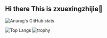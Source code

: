 ## Hi there This is zxuexingzhijie👋

![Anurag's GitHub stats](https://github-readme-stats.vercel.app/api?username=zxuexingzhijie)

![Top Langs](https://github-readme-stats.vercel.app/api/top-langs/?username=zxuexingzhijie)
![trophy](https://github-profile-trophy.vercel.app/?username=zxuexingzhijie)

